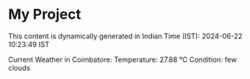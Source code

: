 # My Project

This content is dynamically generated in Indian Time (IST): 2024-06-22 10:23:49 IST


Current Weather in Coimbatore:
Temperature: 27.88 °C
Condition: few clouds
